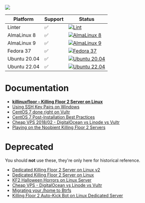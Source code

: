 ![](img/logo-small.png)

| Platform | Support | Status |
|---|---|---|
| Linter | ✅ | [![Lint](https://github.com/noobient/killinuxfloor/actions/workflows/lint.yml/badge.svg)](https://github.com/noobient/killinuxfloor/actions/workflows/lint.yml) |
| AlmaLinux 8 | ✅ | [![AlmaLinux 8](https://github.com/noobient/killinuxfloor/actions/workflows/almalinux-8.yml/badge.svg)](https://github.com/noobient/killinuxfloor/actions/workflows/almalinux-8.yml) |
| AlmaLinux 9 | ✅ | [![AlmaLinux 9](https://github.com/noobient/killinuxfloor/actions/workflows/almalinux-9.yml/badge.svg)](https://github.com/noobient/killinuxfloor/actions/workflows/almalinux-9.yml) |
| Fedora 37 | ✅ | [![Fedora 37](https://github.com/noobient/killinuxfloor/actions/workflows/fedora-37.yml/badge.svg)](https://github.com/noobient/killinuxfloor/actions/workflows/fedora-37.yml) |
| Ubuntu 20.04 | ✅ | [![Ubuntu 20.04](https://github.com/noobient/killinuxfloor/actions/workflows/ubuntu-20.04.yml/badge.svg)](https://github.com/noobient/killinuxfloor/actions/workflows/ubuntu-20.04.yml) |
| Ubuntu 22.04 | ✅ | [![Ubuntu 22.04](https://github.com/noobient/killinuxfloor/actions/workflows/ubuntu-22.04.yml/badge.svg)](https://github.com/noobient/killinuxfloor/actions/workflows/ubuntu-22.04.yml) |

# Documentation

* **[killinuxfloor – Killing Floor 2 Server on Linux](https://noobient.com/2019/01/11/killinuxfloor-killing-floor-2-server-on-linux/)**
* [Using SSH Key Pairs on Windows](https://noobient.com/2018/08/15/using-ssh-key-pairs-on-windows/)
* [CentOS 7 done right on Vultr](https://noobient.com/2018/08/15/centos-7-done-right-on-vultr/)
* [CentOS 7 Post-Installation Best Practices](https://noobient.com/2018/08/15/centos-7-post-installation-best-practices/)
* [Cheap VPS 2018/02 - DigitalOcean vs Linode vs Vultr](https://noobient.com/2018/02/13/cheap-vps-201802-digitalocean-vs-linode-vs/)
* [Playing on the Noobient Killing Floor 2 Servers](https://noobient.com/2018/08/09/playing-on-the-noobient-killing-floor-2-servers/)

# Deprecated

You should **not** use these, they're only here for historical reference.

* [Dedicated Killing Floor 2 Server on Linux v2](https://noobient.com/2018/08/15/dedicated-killing-floor-2-server-on-linux-v2/)
* [Dedicated Killing Floor 2 Server on Linux](https://noobient.com/2017/10/09/dedicated-killing-floor-2-server-on-linux/)
* [KF2 Halloween Horrors on Linux Server](https://noobient.com/2017/10/17/kf2-halloween-horrors-on-linux-server/)
* [Cheap VPS - DigitalOcean vs Linode vs Vultr](https://noobient.com/2017/10/24/cheap-vps-digitalocean-vs-linode-vs-vultr/)
* [Migrating your /home to Btrfs](https://noobient.com/2017/12/22/migrating-your-home-to-btrfs/)
* [Killing Floor 2 Auto-Kick Bot on Linux Dedicated Server](https://noobient.com/2018/07/01/killing-floor-2-auto-kick-bot-on-linux-dedicated/)
